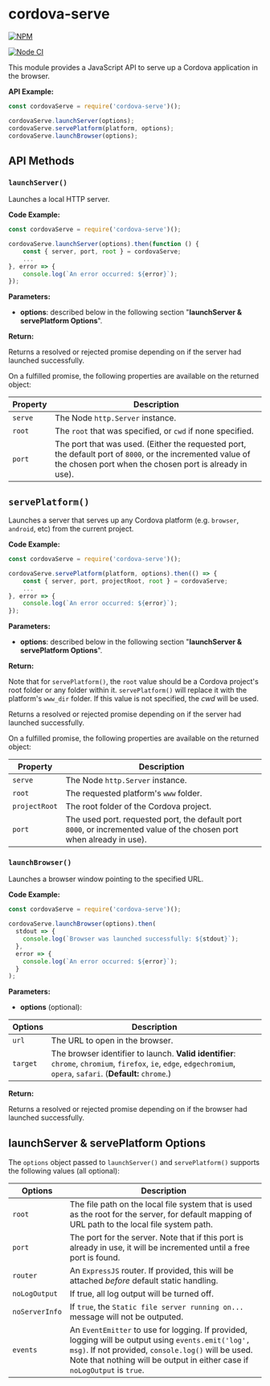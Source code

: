 <!--
#
# Licensed to the Apache Software Foundation (ASF) under one
# or more contributor license agreements.  See the NOTICE file
# distributed with this work for additional information
# regarding copyright ownership.  The ASF licenses this file
# to you under the Apache License, Version 2.0 (the
# "License"); you may not use this file except in compliance
# with the License.  You may obtain a copy of the License at
#
#   http://www.apache.org/licenses/LICENSE-2.0
#
# Unless required by applicable law or agreed to in writing,
# software distributed under the License is distributed on an
# "AS IS" BASIS, WITHOUT WARRANTIES OR CONDITIONS OF ANY
# KIND, either express or implied.  See the License for the
# specific language governing permissions and limitations
# under the License.
#
-->

# cordova-serve

[![NPM](https://nodei.co/npm/cordova-serve.png)](https://nodei.co/npm/cordova-serve/)

[![Node CI](https://github.com/apache/cordova-serve/workflows/Node%20CI/badge.svg?branch=master)](https://github.com/apache/cordova-serve/actions?query=branch%3Amaster)

This module provides a JavaScript API to serve up a Cordova application in the browser.

**API Example:**

```js
const cordovaServe = require('cordova-serve')();

cordovaServe.launchServer(options);
cordovaServe.servePlatform(platform, options);
cordovaServe.launchBrowser(options);
```

## API Methods

### `launchServer()`

Launches a local HTTP server.

**Code Example:**

```js
const cordovaServe = require('cordova-serve')();

cordovaServe.launchServer(options).then(function () {
    const { server, port, root } = cordovaServe;
    ...
}, error => {
    console.log(`An error occurred: ${error}`);
});
```

**Parameters:**

* **options**: described below in the following section "**launchServer & servePlatform Options**".

**Return:**

Returns a resolved or rejected promise depending on if the server had launched successfully.

On a fulfilled promise, the following properties are available on the returned object:

Property | Description
-|-
`serve` | The Node `http.Server` instance.
`root` | The `root` that was specified, or `cwd` if none specified.
`port` | The port that was used. (Either the requested port, the default port of `8000`, or the incremented value of the chosen port when the chosen port is already in use).

## `servePlatform()`

Launches a server that serves up any Cordova platform (e.g. `browser`, `android`, etc) from the current project.

**Code Example:**

```js
const cordovaServe = require('cordova-serve')();

cordovaServe.servePlatform(platform, options).then(() => {
    const { server, port, projectRoot, root } = cordovaServe;
    ...
}, error => {
    console.log(`An error occurred: ${error}`);
});
```

**Parameters:**

* **options**: described below in the following section "**launchServer & servePlatform Options**".

**Return:**

Note that for `servePlatform()`, the `root` value should be a Cordova project's root folder or any folder within it. `servePlatform()` will replace it with the platform's `www_dir` folder. If this value is not specified, the *cwd* will be used.

Returns a resolved or rejected promise depending on if the server had launched successfully.

On a fulfilled promise, the following properties are available on the returned object:

Property | Description
-|-
`serve` | The Node `http.Server` instance.
`root` | The requested platform's `www` folder.
`projectRoot` | The root folder of the Cordova project.
`port` | The used port. requested port, the default port `8000`, or incremented value of the chosen port when already in use).

### `launchBrowser()`

Launches a browser window pointing to the specified URL.

**Code Example:**

```js
const cordovaServe = require('cordova-serve')();

cordovaServe.launchBrowser(options).then(
  stdout => {
    console.log(`Browser was launched successfully: ${stdout}`);
  },
  error => {
    console.log(`An error occurred: ${error}`);
  }
);
```

**Parameters:**

* **options** (optional):

Options | Description
-|-
`url` | The URL to open in the browser.
`target` | The browser identifier to launch. **Valid identifier**: `chrome`, `chromium`, `firefox`, `ie`, `edge`, `edgechromium`, `opera`, `safari`. (**Default:** `chrome`.)

**Return:**

Returns a resolved or rejected promise depending on if the browser had launched successfully.

## launchServer & servePlatform Options

The `options` object passed to `launchServer()` and `servePlatform()` supports the following values (all optional):

Options | Description
-|-
`root` | The file path on the local file system that is used as the root for the server, for default mapping of URL path to the local file system path.
`port` | The port for the server. Note that if this port is already in use, it will be incremented until a free port is found.
`router` | An `ExpressJS` router. If provided, this will be attached *before* default static handling.
`noLogOutput` | If true, all log output will be turned off.
`noServerInfo` | If `true`, the `Static file server running on...` message will not be outputed.
`events` | An `EventEmitter` to use for logging. If provided, logging will be output using `events.emit('log', msg)`. If not provided, `console.log()` will be used. Note that nothing will be output in either case if `noLogOutput` is `true`.
